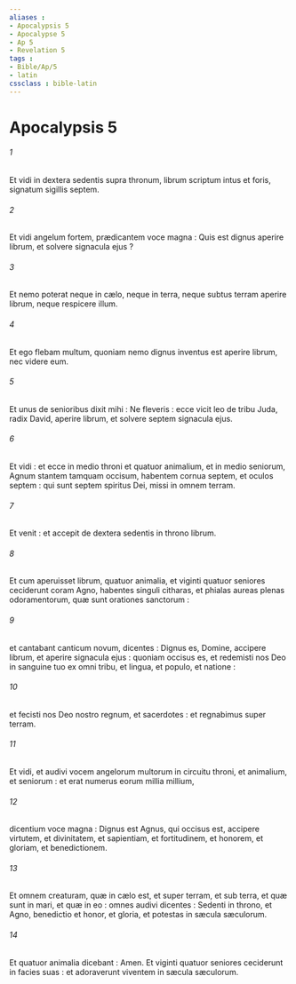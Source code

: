 ```yaml
---
aliases : 
- Apocalypsis 5
- Apocalypse 5
- Ap 5
- Revelation 5
tags : 
- Bible/Ap/5
- latin
cssclass : bible-latin
---
```


# Apocalypsis 5

###### 1
Et vidi in dextera sedentis supra thronum, librum scriptum intus et foris, signatum sigillis septem.
###### 2
Et vidi angelum fortem, prædicantem voce magna : Quis est dignus aperire librum, et solvere signacula ejus ?
###### 3
Et nemo poterat neque in cælo, neque in terra, neque subtus terram aperire librum, neque respicere illum.
###### 4
Et ego flebam multum, quoniam nemo dignus inventus est aperire librum, nec videre eum.
###### 5
Et unus de senioribus dixit mihi : Ne fleveris : ecce vicit leo de tribu Juda, radix David, aperire librum, et solvere septem signacula ejus.
###### 6
Et vidi : et ecce in medio throni et quatuor animalium, et in medio seniorum, Agnum stantem tamquam occisum, habentem cornua septem, et oculos septem : qui sunt septem spiritus Dei, missi in omnem terram.
###### 7
Et venit : et accepit de dextera sedentis in throno librum.
###### 8
Et cum aperuisset librum, quatuor animalia, et viginti quatuor seniores ceciderunt coram Agno, habentes singuli citharas, et phialas aureas plenas odoramentorum, quæ sunt orationes sanctorum :
###### 9
et cantabant canticum novum, dicentes : Dignus es, Domine, accipere librum, et aperire signacula ejus : quoniam occisus es, et redemisti nos Deo in sanguine tuo ex omni tribu, et lingua, et populo, et natione :
###### 10
et fecisti nos Deo nostro regnum, et sacerdotes : et regnabimus super terram.
###### 11
Et vidi, et audivi vocem angelorum multorum in circuitu throni, et animalium, et seniorum : et erat numerus eorum millia millium,
###### 12
dicentium voce magna : Dignus est Agnus, qui occisus est, accipere virtutem, et divinitatem, et sapientiam, et fortitudinem, et honorem, et gloriam, et benedictionem.
###### 13
Et omnem creaturam, quæ in cælo est, et super terram, et sub terra, et quæ sunt in mari, et quæ in eo : omnes audivi dicentes : Sedenti in throno, et Agno, benedictio et honor, et gloria, et potestas in sæcula sæculorum.
###### 14
Et quatuor animalia dicebant : Amen. Et viginti quatuor seniores ceciderunt in facies suas : et adoraverunt viventem in sæcula sæculorum.
